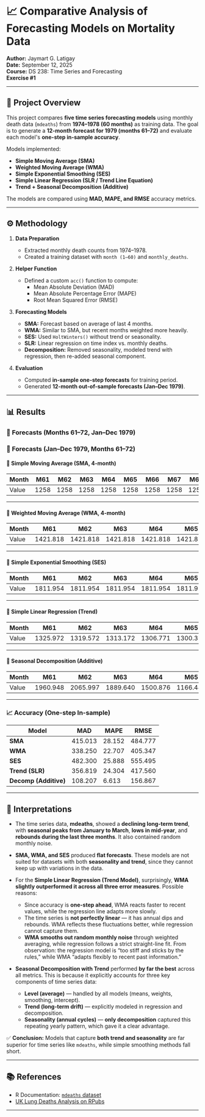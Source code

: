 # 📈 Comparative Analysis of Forecasting Models on Mortality Data  

**Author:** Jaymart G. Latigay  
**Date:** September 12, 2025  
**Course:** DS 238: Time Series and Forecasting  
**Exercise #1**  

---

## 📌 Project Overview  

This project compares **five time series forecasting models** using monthly death data (`mdeaths`) from **1974–1978 (60 months)** as training data. The goal is to generate a **12-month forecast for 1979 (months 61–72)** and evaluate each model's **one-step in-sample accuracy**.  

Models implemented:  
- **Simple Moving Average (SMA)**  
- **Weighted Moving Average (WMA)**  
- **Simple Exponential Smoothing (SES)**  
- **Simple Linear Regression (SLR / Trend Line Equation)**  
- **Trend + Seasonal Decomposition (Additive)**  

The models are compared using **MAD, MAPE, and RMSE** accuracy metrics.  

---

## ⚙️ Methodology  

1. **Data Preparation**  
   - Extracted monthly death counts from 1974–1978.  
   - Created a training dataset with `month (1–60)` and `monthly_deaths`.  

2. **Helper Function**  
   - Defined a custom `acc()` function to compute:  
     - Mean Absolute Deviation (MAD)  
     - Mean Absolute Percentage Error (MAPE)  
     - Root Mean Squared Error (RMSE)  

3. **Forecasting Models**  
   - **SMA:** Forecast based on average of last 4 months.  
   - **WMA:** Similar to SMA, but recent months weighted more heavily.  
   - **SES:** Used `HoltWinters()` without trend or seasonality.  
   - **SLR:** Linear regression on time index vs. monthly deaths.  
   - **Decomposition:** Removed seasonality, modeled trend with regression, then re-added seasonal component.  

4. **Evaluation**  
   - Computed **in-sample one-step forecasts** for training period.  
   - Generated **12-month out-of-sample forecasts (Jan–Dec 1979)**.  

---

## 📊 Results  

### 🔮 Forecasts (Months 61–72, Jan–Dec 1979)  

### 🔮 Forecasts (Jan–Dec 1979, Months 61–72)

#### 📌 Simple Moving Average (SMA, 4-month)
| Month | M61 | M62 | M63 | M64 | M65 | M66 | M67 | M68 | M69 | M70 | M71 | M72 |
|-------|-----|-----|-----|-----|-----|-----|-----|-----|-----|-----|-----|-----|
| Value | 1258 | 1258 | 1258 | 1258 | 1258 | 1258 | 1258 | 1258 | 1258 | 1258 | 1258 | 1258 |

---

#### 📌 Weighted Moving Average (WMA, 4-month)
| Month | M61 | M62 | M63 | M64 | M65 | M66 | M67 | M68 | M69 | M70 | M71 | M72 |
|-------|-----|-----|-----|-----|-----|-----|-----|-----|-----|-----|-----|-----|
| Value | 1421.818 | 1421.818 | 1421.818 | 1421.818 | 1421.818 | 1421.818 | 1421.818 | 1421.818 | 1421.818 | 1421.818 | 1421.818 | 1421.818 |

---

#### 📌 Simple Exponential Smoothing (SES)
| Month | M61 | M62 | M63 | M64 | M65 | M66 | M67 | M68 | M69 | M70 | M71 | M72 |
|-------|-----|-----|-----|-----|-----|-----|-----|-----|-----|-----|-----|-----|
| Value | 1811.954 | 1811.954 | 1811.954 | 1811.954 | 1811.954 | 1811.954 | 1811.954 | 1811.954 | 1811.954 | 1811.954 | 1811.954 | 1811.954 |

---

#### 📌 Simple Linear Regression (Trend)
| Month | M61 | M62 | M63 | M64 | M65 | M66 | M67 | M68 | M69 | M70 | M71 | M72 |
|-------|------|------|------|------|------|------|------|------|------|------|------|------|
| Value | 1325.972 | 1319.572 | 1313.172 | 1306.771 | 1300.371 | 1293.971 | 1287.570 | 1281.170 | 1274.769 | 1268.369 | 1261.969 | 1255.568 |

---

#### 📌 Seasonal Decomposition (Additive)
| Month | M61     | M62     | M63     | M64     | M65     | M66     | M67     | M68     | M69     | M70     | M71     | M72     |
|-------|---------|---------|---------|---------|---------|---------|---------|---------|---------|---------|---------|---------|
| Value | 1960.948 | 2065.997 | 1889.640 | 1500.876 | 1166.446 | 1072.954 | 1001.544 | 889.687 | 873.955 | 1125.587 | 1286.980 | 1726.290 |


---

### 📈 Accuracy (One-step In-sample)  

| Model   |   MAD   |  MAPE  |   RMSE  |
|---------|---------|--------|---------|
| **SMA** | 415.013 | 28.152 | 484.777 |
| **WMA** | 338.250 | 22.707 | 405.347 |
| **SES** | 482.300 | 25.888 | 555.495 |
| **Trend (SLR)** | 356.819 | 24.304 | 417.560 |
| **Decomp (Additive)** | 108.207 |  6.613 | 156.867 |

---

## 🧐 Interpretations  

- The time series data, **mdeaths**, showed a **declining long-term trend**, with **seasonal peaks from January to March**, **lows in mid-year**, and **rebounds during the last three months**. It also contained random monthly noise.  

- **SMA, WMA, and SES** produced **flat forecasts**. These models are not suited for datasets with both **seasonality and trend**, since they cannot keep up with variations in the data.  

- For the **Simple Linear Regression (Trend Model)**, surprisingly, **WMA slightly outperformed it across all three error measures**. Possible reasons:  
  - Since accuracy is **one-step ahead**, WMA reacts faster to recent values, while the regression line adapts more slowly.  
  - The time series is **not perfectly linear** — it has annual dips and rebounds. WMA reflects these fluctuations better, while regression cannot capture them.  
  - **WMA smooths out random monthly noise** through weighted averaging, while regression follows a strict straight-line fit. From observation: the regression model is “too stiff and sticks by the rules,” while WMA “adapts flexibly to recent past information.”  

- **Seasonal Decomposition with Trend** performed **by far the best** across all metrics. This is because it explicitly accounts for three key components of time series data:  
  - **Level (average)** — handled by all models (means, weights, smoothing, intercept).  
  - **Trend (long-term drift)** — explicitly modeled in regression and decomposition.  
  - **Seasonality (annual cycles)** — **only decomposition** captured this repeating yearly pattern, which gave it a clear advantage.  

✅ **Conclusion:** Models that capture **both trend and seasonality** are far superior for time series like `mdeaths`, while simple smoothing methods fall short.  

---

## 📚 References  

- R Documentation: [`mdeaths` dataset](https://stat.ethz.ch/R-manual/R-devel/library/datasets/html/UKLungDeaths.html)  
- [UK Lung Deaths Analysis on RPubs](https://rpubs.com/datadivas/UKlungdeathsanalysis)  

---
